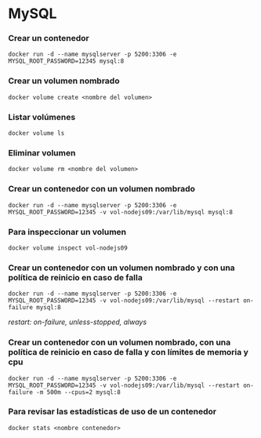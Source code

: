 # MySQL

### Crear un contenedor

```
docker run -d --name mysqlserver -p 5200:3306 -e MYSQL_ROOT_PASSWORD=12345 mysql:8
```

### Crear un volumen nombrado

```
docker volume create <nombre del volumen>
```

### Listar volúmenes

```
docker volume ls
```

### Eliminar volumen

```
docker volume rm <nombre del volumen>
```

### Crear un contenedor con un volumen nombrado

```
docker run -d --name mysqlserver -p 5200:3306 -e MYSQL_ROOT_PASSWORD=12345 -v vol-nodejs09:/var/lib/mysql mysql:8
```

### Para inspeccionar un volumen

```
docker volume inspect vol-nodejs09
```

### Crear un contenedor con un volumen nombrado y con una política de reinicio en caso de falla

```
docker run -d --name mysqlserver -p 5200:3306 -e MYSQL_ROOT_PASSWORD=12345 -v vol-nodejs09:/var/lib/mysql --restart on-failure mysql:8
```

_restart: on-failure, unless-stopped, always_

### Crear un contenedor con un volumen nombrado, con una política de reinicio en caso de falla y con límites de memoria y cpu

```
docker run -d --name mysqlserver -p 5200:3306 -e MYSQL_ROOT_PASSWORD=12345 -v vol-nodejs09:/var/lib/mysql --restart on-failure -m 500m --cpus=2 mysql:8
```

### Para revisar las estadísticas de uso de un contenedor

```
docker stats <nombre contenedor>
```

